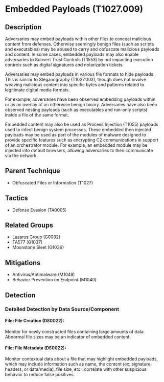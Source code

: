 # Embedded Payloads (T1027.009)

## Description
Adversaries may embed payloads within other files to conceal malicious content from defenses. Otherwise seemingly benign files (such as scripts and executables) may be abused to carry and obfuscate malicious payloads and content. In some cases, embedded payloads may also enable adversaries to Subvert Trust Controls (T1553) by not impacting execution controls such as digital signatures and notarization tickets. 

Adversaries may embed payloads in various file formats to hide payloads. This is similar to Steganography (T1027.003), though does not involve weaving malicious content into specific bytes and patterns related to legitimate digital media formats. 

For example, adversaries have been observed embedding payloads within or as an overlay of an otherwise benign binary. Adversaries have also been observed nesting payloads (such as executables and run-only scripts) inside a file of the same format. 

Embedded content may also be used as Process Injection (T1055) payloads used to infect benign system processes. These embedded then injected payloads may be used as part of the modules of malware designed to provide specific features such as encrypting C2 communications in support of an orchestrator module. For example, an embedded module may be injected into default browsers, allowing adversaries to then communicate via the network.

## Parent Technique
- Obfuscated Files or Information (T1027)

## Tactics
- Defense Evasion (TA0005)

## Related Groups
- Lazarus Group (G0032)
- TA577 (G1037)
- Moonstone Sleet (G1036)

## Mitigations
- Antivirus/Antimalware (M1049)
- Behavior Prevention on Endpoint (M1040)

## Detection

### Detailed Detection by Data Source/Component
#### File: File Creation (DS0022): 
Monitor for newly constructed files containing large amounts of data. Abnormal file sizes may be an indicator of embedded content.

#### File: File Metadata (DS0022): 
Monitor contextual data about a file that may highlight embedded payloads, which may include information such as name, the content (ex: signature, headers, or data/media), file size, etc.; correlate with other suspicious behavior to reduce false positives.  


